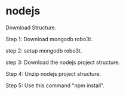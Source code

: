 # nodejs

Download Structure.

Step 1: Download mongodb robo3t.

step 2: setup mongodb robo3t.

step 3: Download the nodejs project structure.

Step 4: Unzip nodejs project structure.

Step 5: Use this command "npm install".
 
